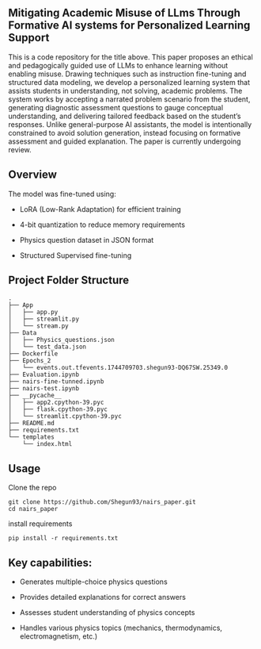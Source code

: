 ## Mitigating Academic Misuse of LLms Through Formative AI systems for Personalized Learning Support
This is a code repository for the title above. This paper proposes an ethical and pedagogically guided use of LLMs to enhance learning without enabling misuse. Drawing techniques such as instruction fine-tuning and structured data modeling, we develop a personalized learning system that assists students in understanding, not solving, academic problems. 
The system works by accepting a narrated problem scenario from the student, generating diagnostic assessment questions to gauge conceptual understanding, and delivering tailored feedback based on the student’s responses. Unlike general-purpose AI assistants, the model is intentionally constrained to avoid solution generation, instead focusing on formative assessment and guided explanation. The paper is currently undergoing review. 
## Overview
The model was fine-tuned using:

- LoRA (Low-Rank Adaptation) for efficient training

- 4-bit quantization to reduce memory requirements

- Physics question dataset in JSON format

- Structured Supervised fine-tuning
## Project Folder Structure
```
.
├── App
│   ├── app.py
│   ├── streamlit.py
│   └── stream.py
├── Data
│   ├── Physics_questions.json
│   └── test_data.json
├── Dockerfile
├── Epochs_2
│   └── events.out.tfevents.1744709703.shegun93-DQ67SW.25349.0
├── Evaluation.ipynb
├── nairs-fine-tunned.ipynb
├── nairs-test.ipynb
├── __pycache__
│   ├── app2.cpython-39.pyc
│   ├── flask.cpython-39.pyc
│   └── streamlit.cpython-39.pyc
├── README.md
├── requirements.txt
└── templates
    └── index.html
```
## Usage
Clone the repo
```
git clone https://github.com/Shegun93/nairs_paper.git
cd nairs_paper
```
install requirements
```
pip install -r requirements.txt
```

## Key capabilities:

- Generates multiple-choice physics questions

- Provides detailed explanations for correct answers

- Assesses student understanding of physics concepts

- Handles various physics topics (mechanics, thermodynamics, electromagnetism, etc.)
